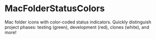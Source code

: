 # MacFolderStatusColors
Mac folder icons with color-coded status indicators. Quickly distinguish project phases: testing (green), development (red), clones (white), and more!
